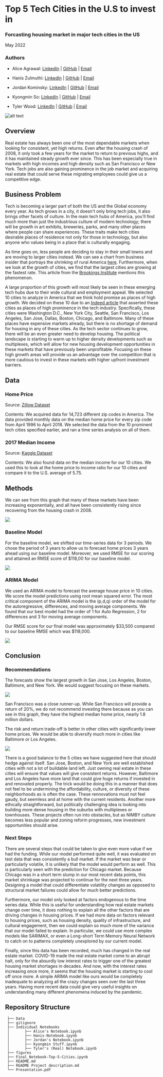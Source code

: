 # Top 5 Tech Cities in the U.S to invest in
### Forcasting housing market in major tech cities in the US
May 2022
### Authors

- Alice Agrawal: 
[LinkedIn](https://www.linkedin.com/in/alice-agrawal/) | 
[GitHub](https://github.com/aliceagrawal) | 
[Email](mailto:alice.agrawal30@gmail.com)

- Hanis Zulmuthi: 
[LinkedIn](https://www.linkedin.com/in/hanis-zulmuthi/) | 
[GitHub](https://github.com/hanis-z) | 
[Email](mailto:haniszulaikha96@gmail.com)

- Jordan Kominsky: 
[LinkedIn](https://www.linkedin.com/in/jordan-kominsky/) | 
[GitHub](https://github.com/jskominsky) | 
[Email](mailto:jskominsky@gmail.com)

- Kyongmin So: 
[LinkedIn](https://www.linkedin.com/in/kyongminso/) | 
[GitHub](https://github.com/kyongminso) | 
[Email](mailto:kyongminso@gmail.com)

- Tyler Wood: 
[LinkedIn](https://www.linkedin.com/in/tyler-wood-08a036216/) | 
[GitHub](https://github.com/twood2015) | 
[Email](mailto:T.wood20151996@gmail.com)


![alt text](https://wp-tid.zillowstatic.com/streeteasy/2/types-of-townhouses-in-NYC-a-row-of-brick-townhouses-f35509.jpeg)

## Overview

Real estate has always been one of the most dependable markets when looking for consistent, yet high returns. Even after the housing crash of 2008, it only took a few years for the market to return to previous highs, and it has maintained steady growth ever since. This has been especially true in markets with high incomes and high density such as San Francisco or New York. Tech jobs are also gaining prominence in the job market and acquiring real estate that could serve these migrating employees could give us a competitive edge.

## Business Problem

Tech is becoming a larger part of both the US and the Global economy every year. As tech grows in a city, it doesn't only bring tech jobs, it also brings other facets of culture. In the main tech hubs of America, you'll find much more than just the industrious culture of modern technology; there will be growth in art exhibits, breweries, parks, and many other places where people can share experiences. These traits make tech cities desirable places of residence not only for those in technology, but also anyone who values being in a place that is culturally engaging.

As time goes on, less people are deciding to stay in their small towns and are moving to larger cities instead. We can see a chart from business insider that portrays the shrinking of rural America [here](https://www.businessinsider.com/us-census-map-widespread-population-declines-in-rural-areas-2021-8). Furthermore, when we look at the growth of cities, we find that the largest cities are growing at the fastest rate. This article from the [Brookings Institute](https://www.brookings.edu/blog/the-avenue/2017/10/17/big-cities-small-cities-and-the-gaps/) mentions this phenomenon.

A large proportion of this growth will most likely be seen in these emerging tech hubs due to their wide cultural and employment appeal. We selected 10 cities to analyze in America that we think hold promise as places of high growth. We decided on these 10 due to an [Indeed article](https://www.indeed.com/career-advice/finding-a-job/top-cities-for-tech-jobs-2020) that asserted these cities as places of high prominence in the tech industry. Specifically, these cities were Washington D.C., New York City, Seattle, San Francisco, Los Angeles, San Jose, Dallas, Boston, Chicago, and Baltimore. Many of these places have expensive markets already, but there is no shortage of demand for housing in any of these cities. As the tech sector continues to grow, there will be an even greater need to develop housing. The political landscape is starting to warm up to higher density developments such as multiplexes, which will allow for new housing development opportunities in these markets that have previously been unprofitable. Focusing on these high growth areas will provide us an advantage over the competition that is more cautious to invest in these markets with higher upfront investment barriers.

## Data

### Home Price
Source: [Zillow Dataset](https://www.zillow.com/research/data/)

Contents: We acquired data for 14,723 different zip codes in America. The data provided monthly data on the median home price for every zip code from April 1996 to April 2018. We selected the data from the 10 prominent tech cities specified earlier, and ran a time series analysis on all of them.

### 2017 Median Income
Source: [Kaggle Dataset](https://www.kaggle.com/datasets/goldenoakresearch/us-household-income-stats-geo-locations?select=Income_Methodology.pdf)

Contents: We also found data on the median income for our 10 cities. We used this to look at the home price to income ratio for our 10 cities and compare it to the U.S. average of 5.75.


## Methods

We can see from this graph that many of these markets have been increasing exponentially, and all have been consistently rising since recovering from the housing crash in 2008.

<img src= "figures/price_overtime.jpg">

### Baseline Model
For the baseline model, we shifted our time-series data for 3 periods. We chose the period of 3 years to allow us to forecast home prices 3 years ahead using our baseline model. Moreover, we used RMSE for our scoring and attained an RMSE score of $118,00 for our baseline model.

<img src= "figures/baselineLA.jpeg">

### ARIMA Model 
We used an ARIMA model to forecast the average house price in 10 cities. We score the model predictions using root mean squared error. The most critical component of the ARIMA model is the (p,d,q) order of the model for the autoregressive, differences, and moving average components. We found that our best model had the order of 1 for Auto Regression, 2 for differences and 3 for moving average components. 

Our RMSE score for our final model was approximately $33,500 compared to our baseline RMSE which was $118,000.

<img src= "figures/OriginalvsPredicted.jpeg">

## Conclusion 

### Recommendations
The forecasts show the largest growth in San Jose, Los Angeles, Boston, Baltimore, and New York. We would suggest focusing on these markets. 
 
<img src= "figures/forecast_return.jpeg">
 
San Francisco was a close runner-up. While San Francisco will provide a return of 20%, we do not recommend investing there because as you can see in this graph, they have the highest median home price, nearly 1.8 million dollars.  
 
The risk and return trade-off is better in other cities with significantly lower home prices. We would be able to diversify much more in cities like Baltimore or Los Angeles. 
 
<img src= "figures/median_income_home.jpg">
 
There is a good balance to the 5 cities we have suggested here that should hedge against itself. San Jose, Boston, and New York are well established cities with not a lot of buildable land left. Just owning real estate in these cities will ensure that values will give consistent returns. However, Baltimore and Los Angeles have more land that could give huge returns if invested in and renovated properly. The trick would be doing this in a manner that does not feel to be undermining the affordability, culture, or diversity of these neighborhoods as is often the case. These rennovations must not feel gaudy, but seemless and at home with the current residents. Another more ethically straightforward, but politically challenging idea is looking into building more dense housing in the suburbs with multiplexes or townhouses. These projects often run into obstacles, but as NIMBY culture becomes less popular and zoning reform progresses, new investment opportunities should arise.

### Next Steps

There are several steps that could be taken to give even more value if we had the funding. While our model performed quite well, it was evaluated on test data that was consistently a bull market. If the market was bear or particularly volatile, it is unlikely that the model would perform as well. This is particularly seen with the prediction for Chicago market. Because Chicago was in a short term slump in our most recent data points, this market shrinkage was projected to continue for the next three years. Designing a model that could differentiate volatility changes as opposed to structural market failures could allow for much better predictions.

Furthermore, our model only looked at factors endogenous to the time series data. While this is useful for understanding how real estate markets change over time, it does nothing to explain all the other factors that are driving changes in housing prices. If we had more data on factors relevant to housing prices, such as housing density, quality of infrastructure, and cultural engagement, then we could explain so much more of the variance that our model failed to explain. In particular, we could use more complex models like SARIMAX, or even a Long-short Term Memory Neural Network to catch on to patterns completely unexplored by our current model.

Finally, since this data has been recorded, much has changed in the real estate market. COVID-19 made the real estate market come to an abrupt halt, only for the absurdly low interest rates to trigger one of the greatest housing market shortages in decades. And now, with the interest rates increasing once more, it seems that the housing market is starting to cool off once more. A simple ARIMA model like ours would be completely inadequate to analyzing all the crazy changes seen over the last three years. Having more recent data could give very useful insights on understanding many different phenomena induced by the pandemic.


## Repository Structure
```
 ├── Data
 ├── gitignore
 ├── Individual Notebooks
 │       ├── Alice's Notebook.ipynb
 │       ├── Hanis-Notebook.ipynb
 │       ├── Jordan's Notebook.ipynb
 │       ├── Kyongmin Stuff.ipynb
 │       ├── Tyler's (Real) Notebook.ipynb
 ├── figures
 ├── Final_Notebook-Top-5-Cities.ipynb
 ├── README.md
 ├── README Project description.md
 └── Presentation.pdf
  
```
